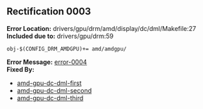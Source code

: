## Rectification 0003 ##
**Error Location:** drivers/gpu/drm/amd/display/dc/dml/Makefile:27  
**Included due to:** drivers/gpu/drm:59  
```
obj-$(CONFIG_DRM_AMDGPU)+= amd/amdgpu/
```
**Error Message:** [error-0004](../error-files/error0004.txt)   
**Fixed By:** 
- [amd-gpu-dc-dml-first](https://git.kernel.org/pub/scm/linux/kernel/git/next/linux-next.git/patch/?id=a27267e01ffa377e854645548b0bb11a5051c36c)
- [amd-gpu-dc-dml-second](https://git.kernel.org/pub/scm/linux/kernel/git/next/linux-next.git/patch/?id=4007e92bebebb65b8a1798e6bc9e21def9a1eab9)
- [amd-gpu-dc-dml-third](https://git.kernel.org/pub/scm/linux/kernel/git/next/linux-next.git/patch?id=4769278e5c7fd2be445e4a34f834d40475fcb0ce)  
